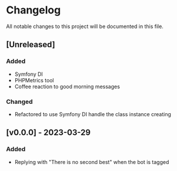 # Changelog

All notable changes to this project will be documented in this file.

## [Unreleased]

### Added
- Symfony DI
- PHPMetrics tool
- Coffee reaction to good morning messages

### Changed
- Refactored to use Symfony DI handle the class instance creating

## [v0.0.0] - 2023-03-29

### Added
- Replying with "There is no second best" when the bot is tagged

